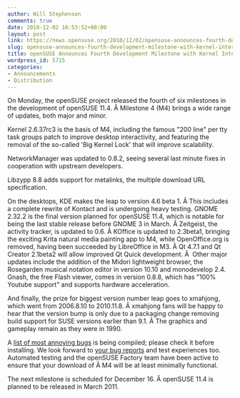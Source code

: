 ```yaml
---
author: Will Stephenson
comments: true
date: 2010-12-02 16:53:52+00:00
layout: post
link: https://news.opensuse.org/2010/12/02/opensuse-announces-fourth-development-milestone-with-kernel-interactivity-patch/
slug: opensuse-announces-fourth-development-milestone-with-kernel-interactivity-patch
title: openSUSE Announces Fourth Development Milestone with Kernel Interactivity Patch
wordpress_id: 5715
categories:
- Announcements
- Distribution
---
```


On Monday, the openSUSE project released the fourth of six milestones in the development of openSUSE 11.4. Â Milestone 4 (M4) brings a wide range of updates, both major and minor.

Kernel 2.6.37rc3 is the basis of M4, including the famous "200 line" per tty task groups patch to improve desktop interactivity, and featuring the removal of the so-called 'Big Kernel Lock' that will improve scalability.

NetworkManager was updated to 0.8.2, seeing several last minute fixes in cooperation with upstream developers.

Libzypp 8.8 adds support for metalinks, the multiple download URL specification.

On the desktops, KDE makes the leap to version 4.6 beta 1. Â This includes a complete rewrite of Kontact and is undergoing heavy testing. GNOME 2.32.2 is the final version planned for openSUSE 11.4, which is notable for being the last stable release before GNOME 3 in March. Â Zeitgeist, the activity tracker, is updated to 0.6. Â KOffice is updated to 2.3beta1, bringing the exciting Krita natural media painting app to M4, while OpenOffice.org is removed, having been succeeded by LibreOffice in M3. Â Qt 4.7.1 and Qt Creator 2.1beta2 will allow improved Qt Quick development. Â  Other major updates include the addition of the Midori lightweight browser, the Rosegarden musical notation editor in version 10.10 and monodevelop 2.4. Gnash, the free Flash viewer, comes in version 0.8.8, which has "100% Youtube support" and supports hardware acceleration.

And finally, the prize for biggest version number leap goes to xmahjong, which went from 2006.8.10 to 2010.11.8. Â xmahjong fans will be happy to hear that the version bump is only due to a packaging change removing build support for SUSE versions earlier than 9.1. Â The graphics and gameplay remain as they were in 1990.

A [list of most annoying bugs](http://en.opensuse.org/openSUSE:Most_annoying_bugs_11.4_dev#openSUSE_11.4_Milestone_4_of_6) is being compiled; please check it before installing. We look forward to [your bug reports](http://bugzilla.novell.com/enter_bug.cgi?product=openSUSE+11.4&format=guided) and test experiences too. Automated testing and the openSUSE Factory team have been active to ensure that your download of Â M4 will be at least minimally functional.

The next milestone is scheduled for December 16. Â openSUSE 11.4 is planned to be released in March 2011.
